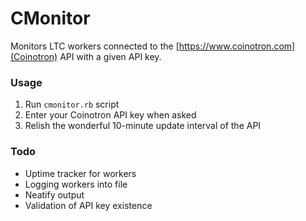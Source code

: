 # CMonitor

Monitors LTC workers connected to the [https://www.coinotron.com](Coinotron) API with a given API key.

### Usage
1. Run `cmonitor.rb` script
2. Enter your Coinotron API key when asked
3. Relish the wonderful 10-minute update interval of the API

### Todo
* Uptime tracker for workers
* Logging workers into file
* Neatify output
* Validation of API key existence